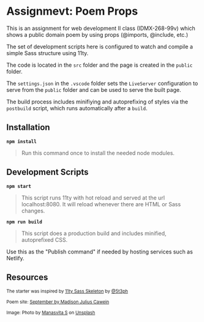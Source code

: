 # Assignmevt: Poem Props

This is an assignment for web development II class (IDMX-268-99v) which shows a public domain poem by using props (@imports, @include, etc.)

The set of development scripts here is configured to watch and compile a simple Sass structure using 11ty.

The code is located in the `src` folder and the page is created in the `public` folder.

The `settings.json` in the `.vscode` folder sets the `LiveServer` configuration to serve from the `public` folder and can be used to serve the built page.

The build process includes minifiying and autoprefixing of styles via the `postbuild` script, which runs automatically after a `build`.

## Installation

**`npm install`**

>Run this command once to install the needed node modules.

## Development Scripts

**`npm start`**

> This script runs 11ty with hot reload and served at the url localhost:8080. It will reload whenever there are HTML or Sass changes.

**`npm run build`**

> This script does a production build and includes minified, autoprefixed CSS.

Use this as the "Publish command" if needed by hosting services such as Netlify.

## Resources

<small>The starter was inspired by [11ty Sass Skeleton](https://github.com/5t3ph/11ty-sass-skeleton) by [@5t3ph](https://twitter.com/5t3ph)</small>

<small>Poem site: [September by Madison Julius Cawein](https://www.public-domain-poetry.com/madison-julius-cawein/september-11229)</small>

<small>Image: Photo by [Manasvita S](https://unsplash.com/@manasvita) on [Unsplash](https://unsplash.com/)</small>